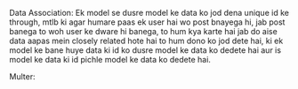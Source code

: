 Data Association:
Ek model se dusre model ke data ko jod dena unique id ke through, mtlb ki agar humare paas ek user hai wo post bnayega hi, jab post banega to woh user ke dware hi banega, to hum kya karte hai jab do aise data aapas mein closely related hote hai to hum dono ko jod dete hai, ki ek model ke bane huye data ki id ko dusre model ke data ko dedete hai aur is model ke data ki id pichle model ke data ko dedete hai.


Multer:
